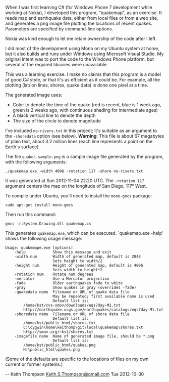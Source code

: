 When I was first learning C# (for Windows Phone 7 development
while working at Nokia), I developed this program, "quakemap", as an
exercise. It reads map and earthquake data, either from local files or
from a web site, and generates a png image file plotting the locations
of recent quakes. Parameters are specified by command-line options.

Nokia was kind enough to let me retain ownership of the code after
I left.

I did most of the development using Mono on my Ubuntu system at home,
but it also builds and runs under Windows using Microsoft Visual
Studio. My original intent was to port the code to the Windows Phone
platform, but several of the required libraries were unavailable.

This was a learning exercise. I make no claims that this program
is a model of good C# style, or that it's as efficient as it could
be. For example, all the plotting (lat/lon lines, shores, quake data)
is done one pixel at a time.

The generated image uses:

* Color to denote the time of the quake (red is recent, blue is
  1 week ago, green is 2 weeks ago, with continuous shading for
  intermediate ages)
* A black vertical line to denote the depth
* The size of the circle to denote magnitude

I've included `no-rivers.txt` in this project; it's suitable as an
argument to the `-shoredata` option (see below). **Warning**: This file
is about 67 megabytes of plain text, about 3.2 million lines (each
line represents a point on the Earth's surface).

The file `quakes-sample.png` is a sample image file generated by the program,
with the following arguments:

    ./quakemap.exe -width 4096 -rotation 117 -shore no-rivers.txt

It was generated at Sun 2012-11-04 22:20 UTC.  The `-rotation 117`
argument centers the map on the longitude of San Diego, 117° West.

To compile under Ubuntu, you'll need to install the `mono-gmcs` package:

    sudo apt-get install mono-gmcs

Then run this command:

    gmcs -r:System.Drawing.dll quakemap.cs

This generates `quakemap.exe`, which can be executed.  `quakemap.exe
-help' shows the following usage message:

    Usage: quakemape.exe [options]
        -help            Show this message and exit
        -width num       Width of generated map, default is 2048
                         Sets height to width/2
        -height num      Height of generated map, default is 4096
                         Sets width to height*2
        -rotation num    Rotate num degrees
        -mercator        Use a Mercator projection
        -fade            Older earthquakes fade to white
        -gray            Show quakes in gray (overrides -fade)
        -quakedata name  Filename or URL of quake data file
                         May be repeated; first available name is used
                         Default list is:
            /home/kst/cvs-smov/downloads/eqs7day-M1.txt
            http://earthquake.usgs.gov/earthquakes/catalogs/eqs7day-M1.txt
        -shoredata name  Filename or URL of shore data file
                         Default list is:
            /home/kst/public_html/shores.txt
            C:\cygwin\home\keithomp\git\local\quakemap\shores.txt
            http://smov.org/~kst/shores.txt
        -imagefile name  Name of generated image file, should be *.png
                         Default list is:
            /home/kst/public_html/quakes.png
            H:\public_html\quakes.png

(Some of the defaults are specific to the locations of files on my
own current or former systems.)

-- Keith Thompson <Keith.S.Thompson@gmail.com> Tue 2012-10-30
